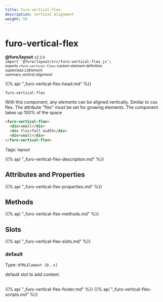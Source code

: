 ```yaml
---
title: furo-vertical-flex
description: vertical alignment
weight: 50
---
```


# furo-vertical-flex
**@furo/layout** <small>v2.2.0</small>
<br>`import '@furo/layout/src/furo-vertical-flex.js';`<small>
<br>exports `<furo-vertical-flex>` custom-element-definition
<br>superclass *LitElement*</small>
<br><small>summary *vertical alignment*</small>

{{% api "_furo-vertical-flex-head.md" %}}

`furo-vertical-flex`

With this component, any elements can be aligned vertically. Similar to css flex.
The attribute "flex" must be set for growing elements.
The component takes up 100% of the space


```html
<furo-vertical-flex>
  <div>small</div>
  <div flex>full width</div>
  <div>small</div>
</furo-vertical-flex>
```

 Tags: layout

{{% api "_furo-vertical-flex-description.md" %}}


## Attributes and Properties
{{% api "_furo-vertical-flex-properties.md" %}}



## Methods
{{% api "_furo-vertical-flex-methods.md" %}}




## Slots
{{% api "_furo-vertical-flex-slots.md" %}}

### **default**
Type: `HTMLElement [0..n]`

default slot to add content.
<br><br>

{{% api "_furo-vertical-flex-footer.md" %}}
{{% api "_furo-vertical-flex-scripts.md" %}}
